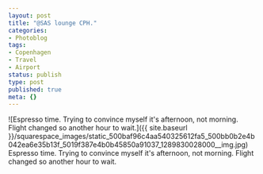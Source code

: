 ```yaml
---
layout: post
title: "@SAS lounge CPH."
categories:
- Photoblog
tags:
- Copenhagen
- Travel
- Airport
status: publish
type: post
published: true
meta: {}
---
```


![Espresso time. Trying to convince myself it's afternoon, not morning. Flight changed so another hour to wait.]({{ site.baseurl }}/squarespace_images/static_500baf96c4aa540325612fa5_500bb0b2e4b042ea6e35b13f_5019f387e4b0b45850a91037_1289830028000__img.jpg) Espresso time. Trying to convince myself it's afternoon, not morning. Flight changed so another hour to wait.
